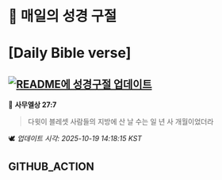 # 🙏 매일의 성경 구절
# [Daily Bible verse]
## [![README에 성경구절 업데이트](https://github.com/DONGSUKA/first_test/actions/workflows/update-readme-bible.yml/badge.svg)](https://github.com/DONGSUKA/first_test/actions/workflows/update-readme-bible.yml)
<!-- START_BIBLE_VERSE -->
📖 **사무엘상 27:7**
> 다윗이 블레셋 사람들의 지방에 산 날 수는 일 년 사 개월이었더라

🕊️ _업데이트 시각: 2025-10-19 14:18:15 KST_
  <!-- END_BIBLE_VERSE -->
## GITHUB_ACTION
